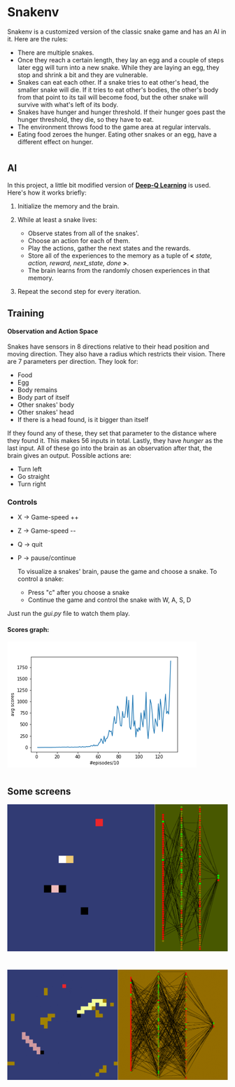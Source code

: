 # Snakenv

Snakenv is a customized version of the classic snake game and has an AI in it. Here are the rules:

 - There are multiple snakes.
 - Once they reach a certain length, they lay an egg and a couple of steps later egg will turn into a new snake. While they are laying an egg, they stop and shrink a bit and they are vulnerable.
 - Snakes can eat each other. If a snake tries to eat other's head, the smaller snake will die. If it tries to eat other's bodies, the other's body from that point to its tail will become food, but the other snake will survive with what's left of its body.
 - Snakes have hunger and hunger threshold. If their hunger goes past the hunger threshold, they die, so they have to eat.
 - The environment throws food to the game area at regular intervals.
 - Eating food zeroes the hunger. Eating other snakes or an egg, have a different effect on hunger.


# 

## AI

In this project, a little bit modified version of **[Deep-Q Learning](https://arxiv.org/abs/1312.5602)** is used.  Here's 
how it works briefly:

 1. Initialize the memory and the brain.
 2. While at least a snake lives:
	 
	 -  Observe states from all of the snakes'.
	 -  Choose an action for each of them. 
	 -  Play the actions, gather the next states and the rewards.
	 -  Store all of the experiences to the memory as a tuple of **<** *state, action, reward, next_state, done* **>**.
	 -  The brain learns from the randomly chosen experiences in that memory.
 3. Repeat the second step for every iteration.


## Training

#### Observation and Action Space

Snakes have sensors in 8 directions relative to their head position and moving direction. They also have a radius which restricts their vision. 
There are 7 parameters per direction. They look for:
- Food
- Egg
- Body remains
- Body part of itself
- Other snakes' body
- Other snakes' head
- If there is a head found, is it bigger than itself

If they found any of these, they set that parameter to the distance where they found it. This makes 56 inputs in total. Lastly, they have *hunger* as the last input.
All of these go into the brain as an observation after that, the brain gives an output. Possible actions are:
- Turn left
- Go straight
- Turn right


### Controls

 - X -> Game-speed ++
 - Z -> Game-speed --
 - Q -> quit
 - P -> pause/continue

    To visualize a snakes' brain, pause the game and choose a snake.
    To control a snake:
     - Press "c" after you choose a snake
     - Continue the game and control the snake with W, A, S, D

 Just run the *gui.py* file to watch them play.
 

#### Scores graph:
![alt text](/img/avg_scores.png)

# 

## Some screens

![alt text](/img/ss1.gif)
# 
![alt text](/img/ss2.gif)
# 

